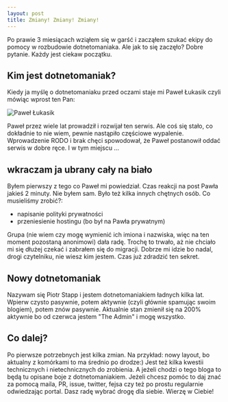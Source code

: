 ```yaml
---
layout: post
title: Zmiany! Zmiany! Zmiany!
---
```


Po prawie 3 miesiącach wziąłem się w garść i zacząłem szukać ekipy do pomocy w rozbudowie dotnetomaniaka. Ale jak to się zaczęło? Dobre pytanie. Każdy jest ciekaw początku. 

## Kim jest dotnetomaniak?
Kiedy ja myślę o dotnetomaniaku przed oczami staje mi Paweł Łukasik czyli mówiąc wprost ten Pan:

![Paweł Łukasik](https://pbs.twimg.com/profile_images/956200121460580353/rW-3noLI_400x400.jpg)

Paweł przez wiele lat prowadził i rozwijał ten serwis. Ale coś się stało, co dokładnie to nie wiem, pewnie nastąpiło częściowe wypalenie. Wprowadzenie RODO i brak chęci spowodował, że Paweł postanowił oddać serwis w dobre ręce. I w tym miejscu ...

## wkraczam ja ubrany cały na biało
Byłem pierwszy z tego co Paweł mi powiedział. Czas reakcji na post Pawła jakieś 2 minuty. 
Nie byłem sam. Było też kilka innych chętnych osób. Co musieliśmy zrobić?:
- napisanie polityki prywatności
- przeniesienie hostingu (bo był na Pawła prywatnym)

Grupa (nie wiem czy mogę wymienić ich imiona i nazwiska, więc na ten moment pozostaną anonimowi) dała radę. Trochę to trwało, aż nie chciało mi się dłużej czekać i zabrałem się do migracji. Dobrze mi idzie bo nadal, drogi czytelniku, nie wiesz kim jestem. Czas już zdradzić ten sekret.

## Nowy dotnetomaniak
Nazywam się Piotr Stapp i jestem dotnetomaniakiem ładnych kilka lat. Wpierw czysto pasywnie, potem aktywnie (czyli głównie spamując swoim blogiem), potem znów pasywnie. Aktualnie stan zmienił się na 200% aktywnie bo od czerwca jestem "The Admin" i mogę wszystko.

## Co dalej?
Po pierwsze potrzebnych jest kilka zmian. Na przykład: nowy layout, bo aktualny z komórkami to ma średnio po drodze:)
Jest też kilka kwestii technicznych i nietechnicznych do zrobienia. A jeżeli chodzi o tego bloga to będą tu opisane boje z dotnetomaniakiem. Jeżeli chcesz pomóc to daj znać za pomocą maila, PR, issue, twitter, fejsa czy też po prostu regularnie odwiedzając portal. Dasz radę wybrać drogę dla siebie. Wierzę w Ciebie!
